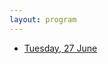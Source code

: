 ```yaml
---
layout: program
---
```


<ul class="nav justify-content-center mb-3 btn-group" id="day-list" role="tablist">
        <li class="nav-item" role="presentation">
          <a class="nav-link btn btn-outline-secondary active" id="tab-tue" data-toggle="tab" data-date="2023-06-27" href="#tue" role="tab" aria-controls="tue" aria-selected="true">Tuesday, 27 June</a>
        </li>
    </ul>

<!-- The main categories (or tracks) of the different talks as well as their coloring can be adapted in the `_config.yml` file under `conference.talks.main_categories`. See also the [Talk Settings](https://github.com/DigitaleGesellschaft/jekyll-theme-conference/#talk-settings-main-categories) section of the theme's README file. -->

<!-- All times are in Oslo winter time (UTC+01:00). -->
<!-- <script type="text/javascript"> -->
<!-- <\!-- -->
<!-- var a_p = ""; -->
<!-- var d = new Date(); -->
<!-- var curr_min = d.getMinutes(); -->
<!-- var curr_oslohour = d.getUTCHours() + 1; -->
<!-- if (curr_oslohour > 23) curr_oslohour = curr_oslohour - 24; -->
<!-- document.write("The current local time in Oslo is " + String(curr_oslohour).padStart(2, '0') + ":" + String(curr_min).padStart(2, '0') + "."); -->
<!-- //-\-> -->
<!-- </script> -->
